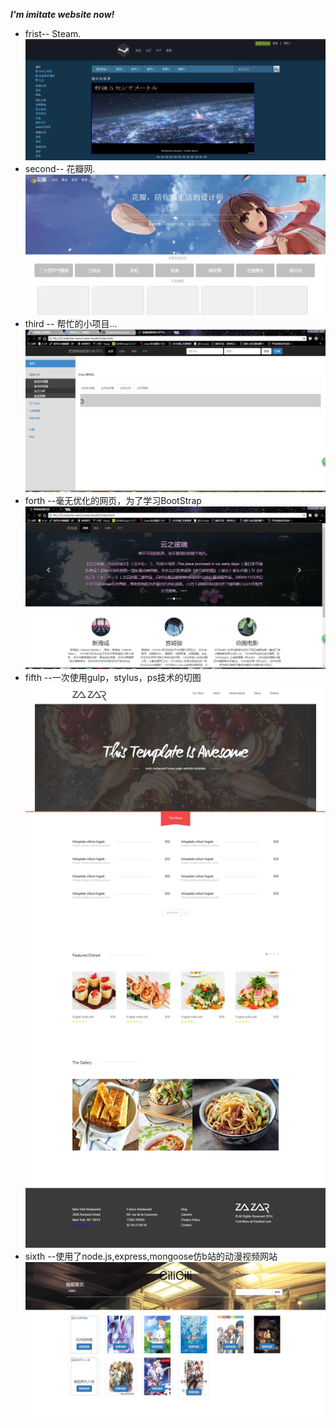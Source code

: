 *__I'm imitate website now!__*

* frist-- Steam.
 ![](https://raw.githubusercontent.com/dirstart/image_bed/master/steam-imitate1.jpg)
* second-- 花瓣网.
![](https://raw.githubusercontent.com/dirstart/image_bed/master/website2.jpg)
* third -- 帮忙的小项目...
![](https://raw.githubusercontent.com/dirstart/image_bed/master/website3.jpg)
* forth --毫无优化的网页，为了学习BootStrap
![](https://raw.githubusercontent.com/dirstart/image_bed/master/website4.jpg)
* fifth --一次使用gulp，stylus，ps技术的切图
![](https://raw.githubusercontent.com/dirstart/image_bed/master/website5-low.jpg)
* sixth --使用了node.js,express,mongoose仿b站的动漫视频网站
![](https://raw.githubusercontent.com/dirstart/image_bed/master/website6.png)

